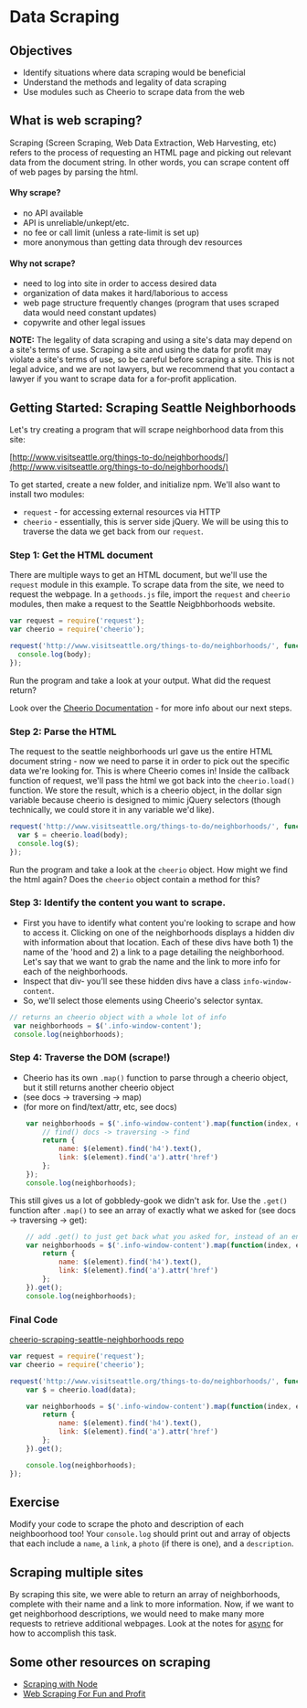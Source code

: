 # Data Scraping

## Objectives

* Identify situations where data scraping would be beneficial
* Understand the methods and legality of data scraping
* Use modules such as Cheerio to scrape data from the web

## What is web scraping?

Scraping \(Screen Scraping, Web Data Extraction, Web Harvesting, etc\) refers to the process of requesting an HTML page and picking out relevant data from the document string. In other words, you can scrape content off of web pages by parsing the html.

#### Why scrape?

* no API available
* API is unreliable/unkept/etc.
* no fee or call limit \(unless a rate-limit is set up\)
* more anonymous than getting data through dev resources

#### Why not scrape?

* need to log into site in order to access desired data
* organization of data makes it hard/laborious to access
* web page structure frequently changes \(program that uses scraped data would need constant updates\)
* copywrite and other legal issues

**NOTE:** The legality of data scraping and using a site's data may depend on a site's terms of use. Scraping a site and using the data for profit may violate a site's terms of use, so be careful before scraping a site. This is not legal advice, and we are not lawyers, but we recommend that you contact a lawyer if you want to scrape data for a for-profit application.

## Getting Started: Scraping Seattle Neighborhoods

Let's try creating a program that will scrape neighborhood data from this site:

[http://www.visitseattle.org/things-to-do/neighborhoods/](http://www.visitseattle.org/things-to-do/neighborhoods/)

To get started, create a new folder, and initialize npm. We'll also want to install two modules:

* `request` - for accessing external resources via HTTP
* `cheerio` - essentially, this is server side jQuery. We will be using this to traverse the data we get back from our `request`.

### Step 1: Get the HTML document

There are multiple ways to get an HTML document, but we'll use the `request` module in this example. To scrape data from the site, we need to request the webpage. In a `gethoods.js` file, import the `request` and `cheerio` modules, then make a request to the Seattle Neigbhborhoods website.

```javascript
var request = require('request');
var cheerio = require('cheerio');

request('http://www.visitseattle.org/things-to-do/neighborhoods/', function (error, response, body) {
  console.log(body);
});
```

Run the program and take a look at your output. What did the request return?

Look over the [Cheerio Documentation](https://github.com/cheeriojs/cheerio) - for more info about our next steps.

### Step 2: Parse the HTML

The request to the seattle neighborhoods url gave us the entire HTML document string - now we need to parse it in order to pick out the specific data we're looking for. This is where Cheerio comes in! Inside the callback function of request, we'll pass the html we got back into the `cheerio.load()` function. We store the result, which is a cheerio object, in the dollar sign variable because cheerio is designed to mimic jQuery selectors \(though technically, we could store it in any variable we'd like\).

```javascript
request('http://www.visitseattle.org/things-to-do/neighborhoods/', function (error, response, body) {
  var $ = cheerio.load(body);
  console.log($);
});
```

Run the program and take a look at the `cheerio` object. How might we find the html again? Does the `cheerio` object contain a method for this?

### Step 3: Identify the content you want to scrape.

* First you have to identify what content you're looking to scrape and how to access it. Clicking on one of the neighborhoods displays a hidden div with information about that location. Each of these divs have both 1\) the name of the 'hood and 2\) a link to a page detailing the neighborhood. Let's say that we want to grab the name and the link to more info for each of the neighborhoods.
* Inspect that div- you'll see these hidden divs have a class `info-window-content`.
* So, we'll select those elements using Cheerio's selector syntax.

```javascript
// returns an cheerio object with a whole lot of info
 var neighborhoods = $('.info-window-content');
 console.log(neighborhoods);
```

### Step 4: Traverse the DOM \(scrape!\)

* Cheerio has its own `.map()` function to parse through a cheerio object, but it still returns another cheerio object
* \(see docs -&gt; traversing -&gt; map\)
* \(for more on find/text/attr, etc, see docs\)

```javascript
    var neighborhoods = $('.info-window-content').map(function(index, element) {
        // find() docs -> traversing -> find
        return {
            name: $(element).find('h4').text(),
            link: $(element).find('a').attr('href')
        };
    });
    console.log(neighborhoods);
```

This still gives us a lot of gobbledy-gook we didn't ask for. Use the `.get()` function after `.map()` to see an array of exactly what we asked for \(see docs -&gt; traversing -&gt; get\):

```javascript
    // add .get() to just get back what you asked for, instead of an entire cheerio object
    var neighborhoods = $('.info-window-content').map(function(index, element) {
        return {
            name: $(element).find('h4').text(),
            link: $(element).find('a').attr('href')
        };
    }).get();
    console.log(neighborhoods);
```

### Final Code

[cheerio-scraping-seattle-neighborhoods repo](https://github.com/WDI-SEA/cheerio-scraping-seattle-neighborhoods)

```javascript
var request = require('request');
var cheerio = require('cheerio');

request('http://www.visitseattle.org/things-to-do/neighborhoods/', function(error, response, data) {
    var $ = cheerio.load(data);

    var neighborhoods = $('.info-window-content').map(function(index, element) {
        return {
            name: $(element).find('h4').text(),
            link: $(element).find('a').attr('href')
        };
    }).get();

    console.log(neighborhoods);
});
```

## Exercise

Modify your code to scrape the photo and description of each neighboorhood too! Your `console.log` should print out and array of objects that each include a `name`, a `link`, a `photo` \(if there is one\), and a `description`.

## Scraping multiple sites

By scraping this site, we were able to return an array of neighborhoods, complete with their name and a link to more information. Now, if we want to get neighborhood descriptions, we would need to make many more requests to retrieve additional webpages. Look at the notes for [async](js-async.md) for how to accomplish this task.

## Some other resources on scraping

* [Scraping with Node](http://maxogden.com/scraping-with-node.html)
* [Web Scraping For Fun and Profit](https://blog.hartleybrody.com/web-scraping/)


